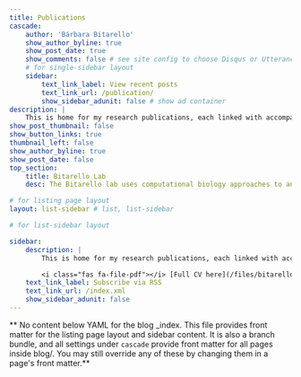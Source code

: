 ```yaml
---
title: Publications
cascade:
    author: 'Bárbara Bitarello'
    show_author_byline: true
    show_post_date: true
    show_comments: false # see site config to choose Disqus or Utterances
    # for single-sidebar layout
    sidebar:
        text_link_label: View recent posts
        text_link_url: /publication/
        show_sidebar_adunit: false # show ad container
description: |
    This is home for my research publications, each linked with accompanying preprints, posters, and/or news pieces. <br/><br/><i class="fas fa-file-pdf"></i> [Full CV here](/files/bitarello_CV.pdf)
show_post_thumbnail: false
show_button_links: true
thumbnail_left: false
show_author_byline: true
show_post_date: false
top_section:
    title: Bitarello Lab
    desc: The Bitarello lab uses computational biology approaches to answer questions, test hypotheses, and explore topics on population genetics and evolutionary biology with a primary focus on humans and closely related species.

# for listing page layout
layout: list-sidebar # list, list-sidebar

# for list-sidebar layout

sidebar:
    description: |
        This is home for my research publications, each linked with accompanying preprints, posters, and/or news pieces. 

        <i class="fas fa-file-pdf"></i> [Full CV here](/files/bitarello_CV.pdf)
    text_link_label: Subscribe via RSS
    text_link_url: /index.xml
    show_sidebar_adunit: false
---
```


** No content below YAML for the blog \_index. This file provides front matter for the listing page layout and sidebar content. It is also a branch bundle, and all settings under `cascade` provide front matter for all pages inside blog/. You may still override any of these by changing them in a page's front matter.**

